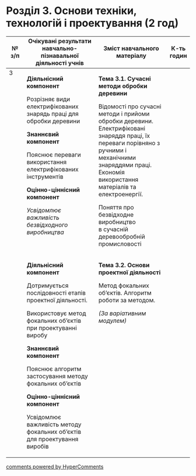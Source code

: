 <div id="hypercomments_widget" class="js-hypercomments-widget invisible"></div>

# Розділ 3. Основи техніки, технологій і проектування (2 год)

<table>
<tr>
<td width="10%" align="center"><b>№ з/п</b></td>
<td width="40%" align="center"><b>Очікувані результати навчально-пізнавальної діяльності учнів</b></td>
<td width="40%" align="center"><b>Зміст навчального матеріалу</b></td>
<td width="10%" align="center"><b>К-ть годин</b></td>
</tr>
<tbody>
<tr>
<td rowspan="2" width="10%" style="vertical-align:top !important;">3</td>
<td width="40%" style="vertical-align:top !important;">
<p><strong>Діяльнісний компонент</strong></p>
<p>Розрізняє види електрифікованих знарядь праці для обробки деревини</p>
<p><strong>Знаннєвий компонент</strong></p>
<p>Пояснює переваги використання електрифікованих інструментів</p>
<p><strong>Оцінно-ціннісний компонент</strong></p>
<p><em>Усвідомлює важливість безвідходного виробництва</em></p>
</td>
<td width="40%" style="vertical-align:top !important;">
<p><strong>Тема 3.1. Сучасні методи обробки деревини </strong></p>
<p>Відомості про сучасні методи і прийоми обробки деревини. Електрифіковані знаряддя праці, їх переваги порівняно з ручними і механічними знаряддями праці. Економія використання матеріалів та електроенергії.</p>
<p>Поняття про безвідходне виробництво в&nbsp;сучасній деревообробній промисловості</p>
</td>
<td width="10%" style="vertical-align:top !important;"></td>
</tr>
<tr>
<td width="40%" style="vertical-align:top !important;">
<p><strong>Діяльнісний компонент</strong></p>
<p>Дотримується послідовності етапів проектної діяльності.</p>
<p>Використовує метод фокальних об&rsquo;єктів при проектуванні виробу</p>
<p><strong>Знаннєвий компонент</strong></p>
<p>Пояснює алгоритм застосування методу фокальних об&rsquo;єктів</p>
<p><strong>Оцінно-ціннісний компонент</strong></p>
<p>Усвідомлює важливість методу фокальних об&rsquo;єктів для проектування виробів</p>
</td>
<td width="40%" style="vertical-align:top !important;">
<p><strong>Тема 3.2. Основи проектної діяльності</strong></p>
<p>Метод фокальних об&rsquo;єктів. Алгоритм роботи за методом.&nbsp;</p>
<p><em>(За варіативним модулем)</em></p>
</td>
<td width="10%" style="vertical-align:top !important;"></td>
</tr>
</table>

<div class="js-hypercomments-container">
<a href="http://hypercomments.com" class="hc-link" title="comments widget">comments powered by HyperComments</a>
</div>